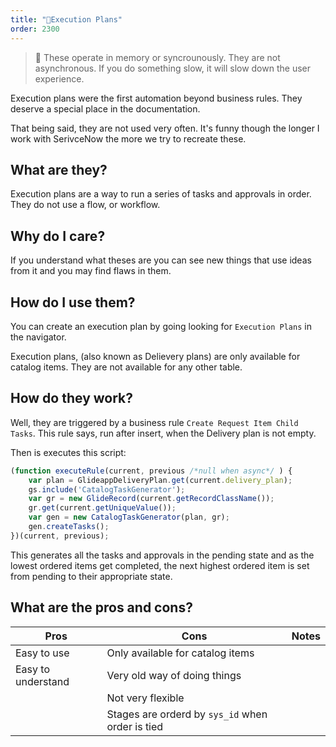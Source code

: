 ```yaml
---
title: "🧠Execution Plans"
order: 2300
---
```


> 🧠 These operate in memory or syncrounously.  They are not asynchronous.  If you do something slow, it will slow down the user experience.

Execution plans were the first automation beyond business rules.  They deserve a special place in the documentation.

That being said, they are not used very often.  It's funny though the longer I work with SerivceNow the more we try to recreate these.  

## What are they?

Execution plans are a way to run a series of tasks and approvals in order.  They do not use a flow, or workflow.  

## Why do I care?

If you understand what theses are you can see new things that use ideas from it and you may find flaws in them.

## How do I use them?

You can create an execution plan by going looking for `Execution Plans` in the navigator.

Execution plans, (also known as Delievery plans) are only available for catalog items.  They are not available for any other table.

## How do they work?

Well, they are triggered by a business rule `Create Request Item Child Tasks`.  This rule says, run after insert, when the Delivery plan is not empty.

Then is executes this script:

```js
(function executeRule(current, previous /*null when async*/ ) {
    var plan = GlideappDeliveryPlan.get(current.delivery_plan);
    gs.include('CatalogTaskGenerator');
    var gr = new GlideRecord(current.getRecordClassName());
    gr.get(current.getUniqueValue());
    var gen = new CatalogTaskGenerator(plan, gr);
    gen.createTasks();
})(current, previous);
```

This generates all the tasks and approvals in the pending state and as the lowest ordered items get completed, the next highest ordered item is set from pending to their appropriate state.

## What are the pros and cons?

| Pros | Cons | Notes |
| --- | --- | --- |
| Easy to use | Only available for catalog items | |
| Easy to understand | Very old way of doing things | |
| | Not very flexible | |
| | Stages are orderd by `sys_id` when order is tied |
